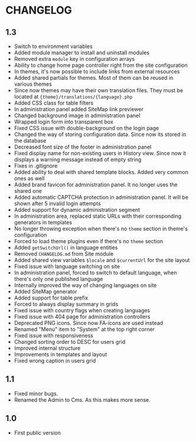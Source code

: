 CHANGELOG
=========

1.3
---

 * Switch to environment variables
 * Added module manager to install and uninstall modules
 * Removed extra `module` key in configuration arrays
 * Ability to change home page controller right from the site configuration
 * In themes, it's now possible to include links from external resources
 * Added shared partials for themes. Most of them can be reused in various themes
 * Since now themes may have their own translation files. They must be located at `{theme}/translations/{language}.php`
 * Added CSS class for table filters
 * In administration panel added SiteMap link previewer
 * Changed background image in administration panel
 * Wrapped login form into transparent box
 * Fixed CSS issue with double-background on the login page
 * Changed the way of storing configuration data. Since now its stored in the database
 * Decreased font size of the footer in administration panel
 * Fixed display name for non-existing users in History view. Since now it displays a warning message instead of empty string
 * Fixes in .gitignore
 * Added ability to deal with shared template blocks. Added very common ones as well
 * Added brand favicon for administration panel. It no longer uses the shared one
 * Added automatic CAPTCHA protection in administration panel. It will be shown after 5 invalid login attempts
 * Added support for dynamic administration segment
 * In administration area, replaced static URLs with their corresponding generators in templates
 * No longer throwing exception when there's no `theme` section in theme's configuration
 * Forced to load theme plugins even if there's no `theme` section
 * Added `getSwitchUrl()` in language entities
 * Removed `CHANGELOG.md` from Site module
 * Added shared view variables `$locale` and `$currentUrl` for the site layout
 * Fixed issue with language switching on site
 * In administration panel, forced to switch to default language, when there's only one published language
 * Internally improved the way of changing languages on site
 * Added SiteMap generator
 * Added support for table prefix
 * Forced to always display summary in grids
 * Fixed issue with country flags when creating languages
 * Fixed issue with 404 page for administration controllers
 * Deprecated PNG icons. Since now FA-icons are used instead
 * Renamed "Menu" item to "System" at the top right corner
 * Fixed issue with responsiveness
 * Changed sorting order to DESC for users grid
 * Improved internal structure
 * Improvements in templates and layout
 * Fixed wrong caption in users grid

1.1
---

 * Fixed minor bugs.
 * Renamed the Admin to Cms. As this makes more sense.


1.0
---

 * First public version